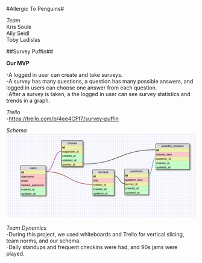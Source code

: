 #Allergic To Penguins#

*Team*  
Kris Soule  
Ally Seidl  
Toby Ladislas

##Survey Puffin##

**Our MVP**

-A logged in user can create and take surveys.  
-A survey has many questions, a question has many possible answers, and logged in users can choose one answer from each question.  
-After a survey is taken, a the logged in user can see survey statistics and trends in a graph.

*Trello*  
-https://trello.com/b/4ee4CFf7/survey-puffin

*Schema*
![Alt text](/./puffin_schema.png?raw=true "Survey Puffin Schema")

*Team Dynamics*  
-During this project, we used whiteboards and Trello for vertical slicing, team norms, and our schema.  
-Daily standups and frequent checkins were had, and 90s jams were played.